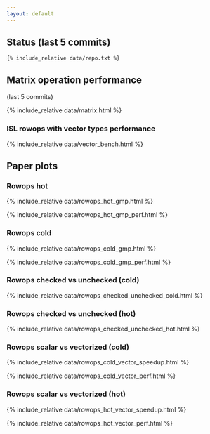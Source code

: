 ```yaml
---
layout: default
---
```


## Status (last 5 commits)
```
{% include_relative data/repo.txt %}
```

## Matrix operation performance
(last 5 commits)

{% include_relative data/matrix.html %}

### ISL rowops with vector types performance

{% include_relative data/vector_bench.html %}

## Paper plots

### Rowops hot

{% include_relative data/rowops_hot_gmp.html %}

{% include_relative data/rowops_hot_gmp_perf.html %}

### Rowops cold

{% include_relative data/rowops_cold_gmp.html %}

{% include_relative data/rowops_cold_gmp_perf.html %}

### Rowops checked vs unchecked (cold)

{% include_relative data/rowops_checked_unchecked_cold.html %}

### Rowops checked vs unchecked (hot)

{% include_relative data/rowops_checked_unchecked_hot.html %}

### Rowops scalar vs vectorized (cold)

{% include_relative data/rowops_cold_vector_speedup.html %}

{% include_relative data/rowops_cold_vector_perf.html %}

### Rowops scalar vs vectorized (hot)

{% include_relative data/rowops_hot_vector_speedup.html %}

{% include_relative data/rowops_hot_vector_perf.html %}

